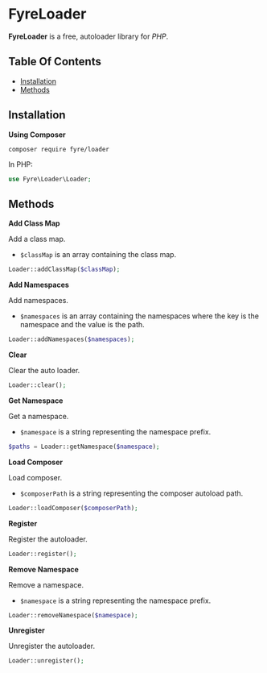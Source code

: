 # FyreLoader

**FyreLoader** is a free, autoloader library for *PHP*.


## Table Of Contents
- [Installation](#installation)
- [Methods](#methods)



## Installation

**Using Composer**

```
composer require fyre/loader
```

In PHP:

```php
use Fyre\Loader\Loader;
```


## Methods

**Add Class Map**

Add a class map.

- `$classMap` is an array containing the class map.

```php
Loader::addClassMap($classMap);
```

**Add Namespaces**

Add namespaces.

- `$namespaces` is an array containing the namespaces where the key is the namespace and the value is the path.

```php
Loader::addNamespaces($namespaces);
```

**Clear**

Clear the auto loader.

```php
Loader::clear();
```

**Get Namespace**

Get a namespace.

- `$namespace` is a string representing the namespace prefix.

```php
$paths = Loader::getNamespace($namespace);
```

**Load Composer**

Load composer.

- `$composerPath` is a string representing the composer autoload path.

```php
Loader::loadComposer($composerPath);
```

**Register**

Register the autoloader.

```php
Loader::register();
```

**Remove Namespace**

Remove a namespace.

- `$namespace` is a string representing the namespace prefix.

```php
Loader::removeNamespace($namespace);
```

**Unregister**

Unregister the autoloader.

```php
Loader::unregister();
```